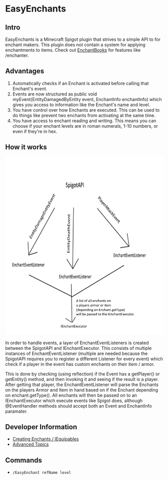 # EasyEnchants

## Intro
EasyEnchants is a Minecraft Spigot plugin that strives to a simple API to for enchant makers. This plugin does not contain a system for applying enchantments to items. Check out [EnchantBooks](https://github.com/Exeton/EnchantBooks) for features like /enchanter. 

## Advantages
1. Automatically checks if an Enchant is activated before calling that Enchant's event.
2. Events are now structured as public void myEvent(EntityDamagedByEntity event, EnchantInfo enchantInfo) which gives you access to information like the Enchant's name and level.
3. You have control over how Enchants are executed. This can be used to do things like prevent two enchants from activating at the same time.
4. You have access to enchant reading and writing. This means you can choose if your enchant levels are in roman numerals, 1-10 numbers, or even if they're in hex.

## How it works

![alttext](https://github.com/Exeton/EasyEnchants/blob/master/Pictures/HowItWorks.png)

In order to handle events, a layer of EnchantEventListeners is created between the SpigotAPI and IEnchantExecutor. This consists of multiple instances of EnchantEventListener (multiple are needed because the SpigotAPI requires you to register a different Listener for every event) which check if a player in the event has custom enchants on their item / armor.

This is done by checking (using reflection) if the Event has a getPlayer() or getEntity() method, and then invoking it and seeing if the result is a player. After getting that player, the EnchantEventListener will parse the Enchants on the players Armor and Item in hand based on if the Enchant  depending on enchant.getType(). All enchants will then be passed on to an IEnchantExecutor which execute events like Spigot does, although @EventHandler methods should accept both an Event and EnchantInfo paramater.

## Developer Information
- [Creating Enchants / IEquipables](https://github.com/Exeton/EasyEnchants/blob/master/EnchantCreation.MD)
- [Advanced Topics](https://github.com/Exeton/EasyEnchants/blob/master/AdvancedTopics.md)

## Commands

- `/EasyEnchant refName level`
